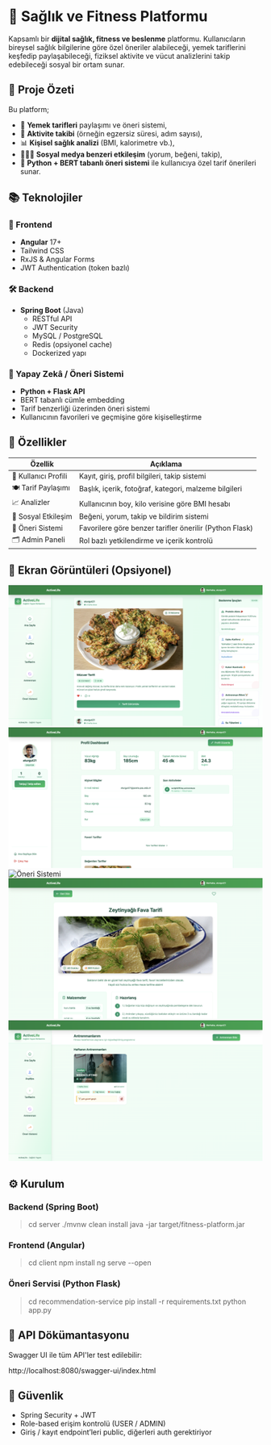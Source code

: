 # 🧠 Sağlık ve Fitness Platformu

Kapsamlı bir **dijital sağlık, fitness ve beslenme** platformu. Kullanıcıların bireysel sağlık bilgilerine göre özel öneriler alabileceği, yemek tariflerini keşfedip paylaşabileceği, fiziksel aktivite ve vücut analizlerini takip edebileceği sosyal bir ortam sunar.

## 🚀 Proje Özeti

Bu platform;

- 🥗 **Yemek tarifleri** paylaşımı ve öneri sistemi,
- 🧘 **Aktivite takibi** (örneğin egzersiz süresi, adım sayısı),
- 📊 **Kişisel sağlık analizi** (BMI, kalorimetre vb.),
- 🧑‍🤝‍🧑 **Sosyal medya benzeri etkileşim** (yorum, beğeni, takip),
- 🤖 **Python + BERT tabanlı öneri sistemi** ile kullanıcıya özel tarif önerileri sunar.

## 📚 Teknolojiler

### 🎯 Frontend
- **Angular** 17+
- Tailwind CSS
- RxJS & Angular Forms
- JWT Authentication (token bazlı)

### 🛠️ Backend
- **Spring Boot** (Java)
  - RESTful API
  - JWT Security
  - MySQL / PostgreSQL
  - Redis (opsiyonel cache)
  - Dockerized yapı

### 🧠 Yapay Zekâ / Öneri Sistemi
- **Python + Flask API**
- BERT tabanlı cümle embedding
- Tarif benzerliği üzerinden öneri sistemi
- Kullanıcının favorileri ve geçmişine göre kişiselleştirme

## 🧪 Özellikler

| Özellik | Açıklama |
|--------|----------|
| 👤 Kullanıcı Profili | Kayıt, giriş, profil bilgileri, takip sistemi |
| 🍽️ Tarif Paylaşımı | Başlık, içerik, fotoğraf, kategori, malzeme bilgileri |
| 📈 Analizler | Kullanıcının boy, kilo verisine göre BMI hesabı |
| 💬 Sosyal Etkileşim | Beğeni, yorum, takip ve bildirim sistemi |
| 🧬 Öneri Sistemi | Favorilere göre benzer tarifler önerilir (Python Flask) |
| 🗂️ Admin Paneli | Rol bazlı yetkilendirme ve içerik kontrolü |

## 📸 Ekran Görüntüleri (Opsiyonel)
![Ana Sayfa](images/HomePage.png)
![Profil Sayfası](images/ProfilePage.png)
![Öneri Sistemi](images/Reccomendation.png)
![Tarif Sistemi](images/recipePage.png)
![Antrenman Sistemi](images/Training.png)

## ⚙️ Kurulum

### Backend (Spring Boot)

>cd server
./mvnw clean install
java -jar target/fitness-platform.jar


### Frontend (Angular)

>cd client
npm install
ng serve --open


### Öneri Servisi (Python Flask)

>cd recommendation-service
pip install -r requirements.txt
python app.py


## 🧪 API Dökümantasyonu

Swagger UI ile tüm API'ler test edilebilir:

http://localhost:8080/swagger-ui/index.html

## 🔐 Güvenlik

- Spring Security + JWT
- Role-based erişim kontrolü (USER / ADMIN)
- Giriş / kayıt endpoint’leri public, diğerleri auth gerektiriyor
